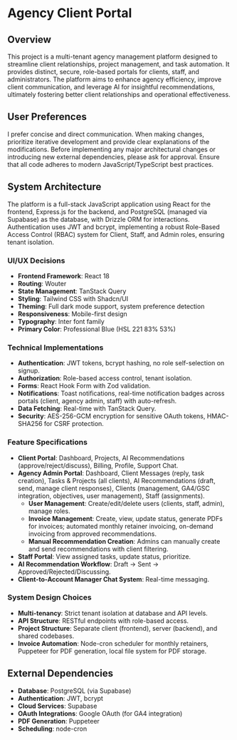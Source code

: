 # Agency Client Portal

## Overview

This project is a multi-tenant agency management platform designed to streamline client relationships, project management, and task automation. It provides distinct, secure, role-based portals for clients, staff, and administrators. The platform aims to enhance agency efficiency, improve client communication, and leverage AI for insightful recommendations, ultimately fostering better client relationships and operational effectiveness.

## User Preferences

I prefer concise and direct communication. When making changes, prioritize iterative development and provide clear explanations of the modifications. Before implementing any major architectural changes or introducing new external dependencies, please ask for approval. Ensure that all code adheres to modern JavaScript/TypeScript best practices.

## System Architecture

The platform is a full-stack JavaScript application using React for the frontend, Express.js for the backend, and PostgreSQL (managed via Supabase) as the database, with Drizzle ORM for interactions. Authentication uses JWT and bcrypt, implementing a robust Role-Based Access Control (RBAC) system for Client, Staff, and Admin roles, ensuring tenant isolation.

### UI/UX Decisions
- **Frontend Framework**: React 18
- **Routing**: Wouter
- **State Management**: TanStack Query
- **Styling**: Tailwind CSS with Shadcn/UI
- **Theming**: Full dark mode support, system preference detection
- **Responsiveness**: Mobile-first design
- **Typography**: Inter font family
- **Primary Color**: Professional Blue (HSL 221 83% 53%)

### Technical Implementations
- **Authentication**: JWT tokens, bcrypt hashing, no role self-selection on signup.
- **Authorization**: Role-based access control, tenant isolation.
- **Forms**: React Hook Form with Zod validation.
- **Notifications**: Toast notifications, real-time notification badges across portals (client, agency admin, staff) with auto-refresh.
- **Data Fetching**: Real-time with TanStack Query.
- **Security**: AES-256-GCM encryption for sensitive OAuth tokens, HMAC-SHA256 for CSRF protection.

### Feature Specifications
- **Client Portal**: Dashboard, Projects, AI Recommendations (approve/reject/discuss), Billing, Profile, Support Chat.
- **Agency Admin Portal**: Dashboard, Client Messages (reply, task creation), Tasks & Projects (all clients), AI Recommendations (draft, send, manage client responses), Clients (management, GA4/GSC integration, objectives, user management), Staff (assignments).
  - **User Management**: Create/edit/delete users (clients, staff, admin), manage roles.
  - **Invoice Management**: Create, view, update status, generate PDFs for invoices; automated monthly retainer invoicing, on-demand invoicing from approved recommendations.
  - **Manual Recommendation Creation**: Admins can manually create and send recommendations with client filtering.
- **Staff Portal**: View assigned tasks, update status, prioritize.
- **AI Recommendation Workflow**: Draft → Sent → Approved/Rejected/Discussing.
- **Client-to-Account Manager Chat System**: Real-time messaging.

### System Design Choices
- **Multi-tenancy**: Strict tenant isolation at database and API levels.
- **API Structure**: RESTful endpoints with role-based access.
- **Project Structure**: Separate client (frontend), server (backend), and shared codebases.
- **Invoice Automation**: Node-cron scheduler for monthly retainers, Puppeteer for PDF generation, local file system for PDF storage.

## External Dependencies

- **Database**: PostgreSQL (via Supabase)
- **Authentication**: JWT, bcrypt
- **Cloud Services**: Supabase
- **OAuth Integrations**: Google OAuth (for GA4 integration)
- **PDF Generation**: Puppeteer
- **Scheduling**: node-cron